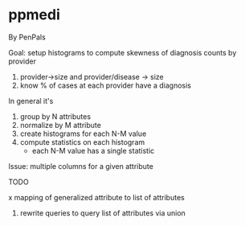 ppmedi
======

By PenPals

Goal: setup histograms to compute skewness of diagnosis counts by provider

1. provider->size and provider/disease -> size
1. know % of cases at each provider have a diagnosis


In general it's

1. group by N attributes
1. normalize by M attribute
1. create histograms for each N-M value
1. compute statistics on each histogram 
    * each N-M value has a single statistic

Issue: multiple columns for a given attribute

TODO

x mapping of generalized attribute to list of attributes
1. rewrite queries to query list of attributes via union
